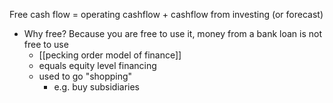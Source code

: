 Free cash flow = operating cashflow + cashflow from investing (or forecast)

- Why free? Because you are free to use it, money from a bank loan is not free to use 
	- [[pecking order model of finance]]
	- equals equity level financing
	- used to go "shopping" 
		- e.g. buy subsidiaries